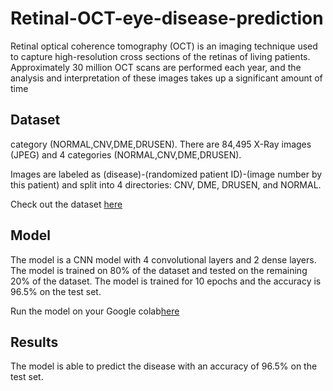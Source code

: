# Retinal-OCT-eye-disease-prediction

Retinal optical coherence tomography (OCT) is an imaging technique used to capture high-resolution cross sections of the retinas of living patients. Approximately 30 million OCT scans are performed each year, and the analysis and interpretation of these images takes up a significant amount of time
 
## Dataset
category (NORMAL,CNV,DME,DRUSEN). There are 84,495 X-Ray images (JPEG) and 4 categories (NORMAL,CNV,DME,DRUSEN).

Images are labeled as (disease)-(randomized patient ID)-(image number by this patient) and split into 4 directories: CNV, DME, DRUSEN, and NORMAL.

Check out the dataset [here](https://www.kaggle.com/paultimothymooney/kermany2018)

## Model
The model is a CNN model with 4 convolutional layers and 2 dense layers. The model is trained on 80% of the dataset and tested on the remaining 20% of the dataset. The model is trained for 10 epochs and the accuracy is 96.5% on the test set.

Run the model on your Google colab[here](https://colab.research.google.com)

## Results
The model is able to predict the disease with an accuracy of 96.5% on the test set.
